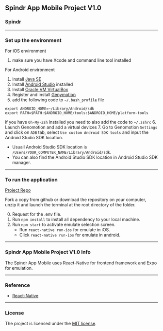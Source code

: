 ## Spindr App Mobile Project V1.0

### Spindr 

---

### Set up the environment 

For iOS environment

1. make sure you have Xcode and command line tool installed

For Android environment

1. Install [Java SE](http://www.oracle.com/technetwork/java/javase/downloads/jdk8-downloads-2133151.html) 
2. Install [Android Studio](https://developer.android.com/studio/index.html) installed
3. Install [Oracle VM VirtualBox](https://www.virtualbox.org/wiki/Downloads) 
4. Register and install [Genymotion](https://www.genymotion.com/download)
5. add the following code to `~/.bash_profile` file
```
export ANDROID_HOME=~/Library/Android/sdk
export PATH=$PATH:$ANDROID_HOME/tools:$ANDROID_HOME/platform-tools
```
if you have `Oh-My-Zsh` installed
you need to also add the code to `~/.zshrc`
6. Launch Genomotion and add a virtual devices
7. Go to Genomotion `Settings` and click on `ADB` tab, select `Use custom Android SDK tools` and input the Android Studio SDK location. 
   * Usuall Android Studio SDK location is `/Users/YOUR_COMPUTER_NAME/Library/Android/sdk`.
   * You can also find the Android Studio SDK location in Android Studio SDK manager.

---

### To run the application

[Project Repo](https://github.com/theFlowerPetals/spindr-app-mobile
)

Fork a copy from github or download the repository on your computer, unzip it and launch the terminal at the root directory of the folder.

0. Request for the .env file.
1. Run `npm install` to install all dependency to your local machine.
2. Run `npm start` to activate emulate selection screen.
   * Run `react-native run-ios` for emulate in iOS.
   * Click `react-native run-ios` for emulate in android.

---

### Spindr App Mobile Project V1.0 Info

The Spindr App Mobile uses React-Native for frontend framework and Expo for emulation. 

---

### Reference

- [React-Native](https://facebook.github.io/react-native/)

---

### License

The project is licensed under the [MIT license](license.txt).


